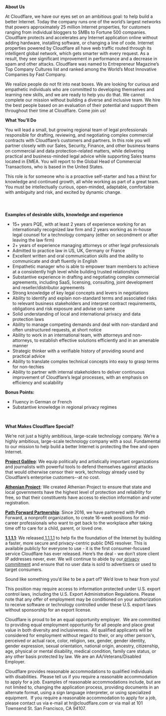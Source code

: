 <div class="content-intro">
	<div><strong>About Us</strong></div>
	<div>
		<p><span style="font-weight: 400;">At Cloudflare, we have our eyes set on an ambitious goal: to help build a better Internet. Today the company runs one of the world’s largest networks that powers approximately 25 million Internet properties, for customers ranging from individual bloggers to SMBs to Fortune 500 companies. Cloudflare protects and accelerates any Internet application online without adding hardware, installing software, or changing a line of code. Internet properties powered by Cloudflare all have web traffic routed through its intelligent global network, which gets smarter with every request. As a result, they see significant improvement in performance and a decrease in spam and other attacks. Cloudflare was named to Entrepreneur Magazine’s Top Company Cultures list and ranked among the World’s Most Innovative Companies by Fast Company.</span><span style="font-weight: 400;">&nbsp;</span></p>
		<p><span style="font-weight: 400;">We realize people do not fit into neat boxes. We are looking for curious and empathetic individuals who are committed to developing themselves and learning new skills, and we are ready to help you do that. We cannot complete our mission without building a diverse and inclusive team. We hire the best people based on an evaluation of their potential and support them throughout their time at Cloudflare. Come join us!&nbsp;</span></p>
	</div>
</div>
<p><strong>What You’ll Do</strong></p>
<p><span style="font-weight: 400;">You will lead a small, but growing regional team of legal professionals responsible for drafting, reviewing, and negotiating complex commercial contracts with Cloudflare’s customers and partners. In this role you will partner closely with our Sales, Security, Finance, and other business teams on commercial and data protection-related matters, while delivering practical and business-minded legal advice while supporting Sales teams located in EMEA. You will report to the Global Head of Commercial Transactions, who is based in the United States.</span></p>
<p><span style="font-weight: 400;">This role is for someone who is a proactive self-starter and has a thirst for knowledge and continued growth, all while working as part of a great team. You must be intellectually curious, open-minded, adaptable, comfortable with ambiguity and risk, and excited by dynamic change.&nbsp;&nbsp;</span></p>
<h4>&nbsp;</h4>
<p><strong>Examples of desirable skills, knowledge and experience</strong></p>
<ul>
	<li style="font-weight: 400;"><span style="font-weight: 400;">15+ years PQE, with at least 2 years of experience working for an internationally recognized law firm and 2 years working as in-house legal counsel for a technology company (either on secondment or after leaving the law firm)</span></li>
	<li style="font-weight: 400;"><span style="font-weight: 400;">2+ years of experience managing attorneys or other legal professionals</span></li>
	<li style="font-weight: 400;"><span style="font-weight: 400;">Admitted to practice law in US, UK, Germany or France</span></li>
	<li style="font-weight: 400;"><span style="font-weight: 400;">Excellent written and oral communication skills and the ability to communicate and draft fluently in English</span></li>
	<li style="font-weight: 400;"><span style="font-weight: 400;">Empathetic manager who is able to empower team members to achieve at a consistently high level while building trusted relationships</span></li>
	<li style="font-weight: 400;"><span style="font-weight: 400;">Substantive experience in drafting and negotiating complex commercial agreements, including SaaS, licensing, consulting, joint development and reseller/distributor agreements&nbsp;</span></li>
	<li style="font-weight: 400;"><span style="font-weight: 400;">Strong knowledge of key legal concepts and levers in negotiations</span></li>
	<li style="font-weight: 400;"><span style="font-weight: 400;">Ability to identify and explain non-standard terms and associated risks to relevant business stakeholders and interpret contract requirements, obligations and risk exposure and advise on same</span></li>
	<li style="font-weight: 400;"><span style="font-weight: 400;">Solid understanding of local and international privacy and data protection laws</span></li>
	<li style="font-weight: 400;"><span style="font-weight: 400;">Ability to manage competing demands and deal with non-standard and often unstructured requests, at short notice</span></li>
	<li style="font-weight: 400;"><span style="font-weight: 400;">Ability to work in an international team, with attorneys and non-attorneys, to establish effective solutions efficiently and in an amenable manner</span></li>
	<li style="font-weight: 400;"><span style="font-weight: 400;">Strategic thinker with a verifiable history of providing sound and practical advice</span></li>
	<li style="font-weight: 400;"><span style="font-weight: 400;">Ability to translate complex technical concepts into easy to grasp terms for non-techies</span></li>
	<li style="font-weight: 400;"><span style="font-weight: 400;">Ability to partner with internal stakeholders to deliver continuous improvement of Cloudflare’s legal processes, with an emphasis on efficiency and scalability</span></li>
</ul>
<p><strong>Bonus Points:&nbsp;&nbsp;&nbsp;&nbsp;&nbsp;&nbsp;&nbsp;&nbsp;&nbsp;&nbsp;&nbsp;&nbsp;&nbsp;&nbsp;&nbsp;&nbsp;&nbsp;&nbsp;&nbsp;&nbsp;&nbsp;&nbsp;&nbsp;&nbsp;</strong></p>
<ul>
	<li style="font-weight: 400;"><span style="font-weight: 400;">Fluency in German or French</span></li>
	<li style="font-weight: 400;"><span style="font-weight: 400;">Substantive knowledge in regional privacy regimes</span></li>
</ul>
<p>&nbsp;</p>
<div class="content-conclusion">
	<p><strong>What Makes Cloudflare Special?</strong></p>
	<p><span style="font-weight: 400;">We’re not just a highly ambitious, large-scale technology company. We’re a highly ambitious, large-scale technology company with a soul. Fundamental to our mission to help build a better Internet is protecting the free and open Internet.</span></p>
	<p><a href="https://blog.cloudflare.com/protecting-free-expression-online/"><strong>Project Galileo</strong></a><span style="font-weight: 400;">: We equip politically and artistically important organizations and journalists with powerful tools to defend themselves against attacks that would otherwise censor their work, technology already used by Cloudflare’s enterprise customers--at no cost.</span></p>
	<p><strong><a href="https://www.cloudflare.com/athenian/">Athenian Project</a></strong><span style="font-weight: 400;">: We created Athenian Project to ensure that state and local governments have the highest level of protection and reliability for free, so that their constituents have access to election information and voter registration.</span></p>
	<p><a href="https://blog.cloudflare.com/tag/path-forward/"><strong>Path Forward Partnership</strong></a><span style="font-weight: 400;">: Since 2016, we have partnered with Path Forward, a nonprofit organization, to create 16-week positions for mid-career professionals who want to get back to the workplace after taking time off to care for a child, parent, or loved one.</span></p>
	<p><a href="https://1.1.1.1/"><strong>1.1.1.1</strong></a><span style="font-weight: 400;">: We released</span><a href="https://1.1.1.1/"> <span style="font-weight: 400;">1.1.1.1</span></a><span style="font-weight: 400;"> to help fix the foundation of the Internet by building a faster, more secure and privacy-centric public DNS resolver. This is available publicly for everyone to use - it is the first consumer-focused service Cloudflare has ever released. Here’s the deal - we don’t store client IP addresses never, ever. We will continue to abide by our</span><a href="https://developers.cloudflare.com/1.1.1.1/privacy/public-dns-resolver"> privacy commitment</a><span style="font-weight: 400;"> and ensure that no user data is sold to advertisers or used to target consumers.</span></p>
	<p><span style="font-weight: 400;">Sound like something you’d like to be a part of? We’d love to hear from you!</span></p>
	<p><span style="font-weight: 400;">This position may require access to information protected under U.S. export control laws, including the U.S. Export Administration Regulations. Please note that any offer of employment may be conditioned on your authorization to receive software or technology controlled under these U.S. export laws without sponsorship for an export license.</span></p>
	<p><span style="font-weight: 400;">Cloudflare is proud to be an equal opportunity employer. &nbsp;We are committed to providing equal employment opportunity for all people and place great value in both diversity and inclusiveness. &nbsp;All qualified applicants will be considered for employment without regard to their, or any other person's, perceived or actual</span> <span style="font-weight: 400;">race, color, religion, sex, gender, gender identity, gender expression, sexual orientation, national origin, ancestry, citizenship, age, physical or mental disability, medical condition, family care status, or any other basis protected by law. </span><span style="font-weight: 400;">We are an AA/Veterans/Disabled Employer.</span></p>
	<p><span style="font-weight: 400;">Cloudflare provides reasonable accommodations to qualified individuals with disabilities. &nbsp;Please tell us if you require a reasonable accommodation to apply for a job. Examples of reasonable accommodations include, but are not limited to, changing the application process, providing documents in an alternate format, using a sign language interpreter, or using specialized equipment. &nbsp;If you require a reasonable accommodation to apply for a job, please contact us via e-mail at </span><span style="font-weight: 400;">hr@cloudflare.com</span><span style="font-weight: 400;"> or via mail at 101 Townsend St. San Francisco, CA 94107.</span></p>
</div>